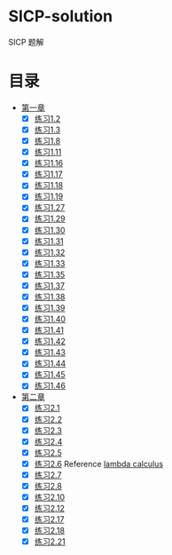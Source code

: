 # SICP-solution
SICP 题解

# 目录
* [第一章](/Chapter1)
  * [x] [练习1.2](/Chapter1/exercise_1_2.lisp)
  * [x] [练习1.3](/Chapter1/exercise_1_3.scm)
  * [x] [练习1.8](/Chapter1/exercise_1_8.scm)
  * [x] [练习1.11](/Chapter1/exercise_1_11.scm)
  * [x] [练习1.16](/Chapter1/exercise_1_16.scm)
  * [x] [练习1.17](/Chapter1/exercise_1_17.scm)
  * [x] [练习1.18](/Chapter1/exercise_1_18.scm)
  * [x] [练习1.19](/Chapter1/exercise_1_19.scm)
  * [x] [练习1.27](/Chapter1/exercise_1_27.scm)
  * [x] [练习1.29](/Chapter1/exercise_1_29.scm)
  * [x] [练习1.30](/Chapter1/exercise_1_30.scm)
  * [x] [练习1.31](/Chapter1/exercise_1_31.scm)
  * [x] [练习1.32](/Chapter1/exercise_1_32.scm)
  * [x] [练习1.33](/Chapter1/exercise_1_33.scm)
  * [x] [练习1.35](/Chapter1/exercise_1_35.scm)
  * [x] [练习1.37](/Chapter1/exercise_1_37.scm)
  * [x] [练习1.38](/Chapter1/exercise_1_38.scm)
  * [x] [练习1.39](/Chapter1/exercise_1_39.scm)
  * [x] [练习1.40](/Chapter1/exercise_1_40.scm)
  * [x] [练习1.41](/Chapter1/exercise_1_41.scm)
  * [x] [练习1.42](/Chapter1/exercise_1_42.scm)
  * [x] [练习1.43](/Chapter1/exercise_1_43.scm)
  * [x] [练习1.44](/Chapter1/exercise_1_44.scm)
  * [x] [练习1.45](/Chapter1/exercise_1_45.scm)
  * [x] [练习1.46](/Chapter1/exercise_1_46.scm)
* [第二章](/Chapter2)
  * [x] [练习2.1](/Chapter2/exercise_2_1.scm)
  * [x] [练习2.2](/Chapter2/exercise_2_2.scm)
  * [x] [练习2.3](/Chapter2/exercise_2_3.scm)
  * [x] [练习2.4](/Chapter2/exercise_2_4.scm)
  * [x] [练习2.5](/Chapter2/exercise_2_5.scm)
  * [x] [练习2.6](/Chapter2/exercise_2_6.scm) Reference [lambda calculus](https://en.wikipedia.org/wiki/Lambda_calculus)
  * [x] [练习2.7](/Chapter2/exercise_2_7.scm)
  * [x] [练习2.8](/Chapter2/exercise_2_7.scm)
  * [x] [练习2.10](/Chapter2/exercise_2_10.scm)
  * [x] [练习2.12](/Chapter2/exercise_2_12.scm)
  * [x] [练习2.17](/Chapter2/exercise_2_17.scm)
  * [x] [练习2.18](/Chapter2/exercise_2_18.scm)
  * [x] [练习2.21](/Chapter2/exercise_2_21.scm)